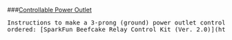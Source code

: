 ###[Controllable Power Outlet](https://www.sparkfun.com/tutorials/119)
<pre>
Instructions to make a 3-prong (ground) power outlet control 
ordered: [SparkFun Beefcake Relay Control Kit (Ver. 2.0)](https://www.sparkfun.com/products/13815) $7.95
</pre>
